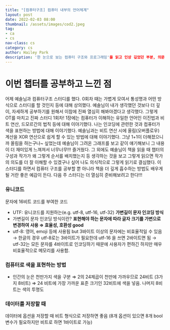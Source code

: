 ```yaml
---
title: "[컴퓨터구조] 컴퓨터 내부의 언어체계"
layout: post
date: 2022-02-03 08:00
thumbnail: /assets/images/cod2.jpeg
tag:
- ca
- cs
nav-class: cs
category: cs
author: Hailey Park
description: '한 눈으로 보는 컴퓨터 구조와 프로그래밍'을 읽고 인상 깊었던 부분, 의문이 생긴 부분, 보완이 필요한 부분을 꼽아 나눈다.
---
```


# 이번 챕터를 공부하고 느낀 점
어제 예솔님과 컴퓨터구조 스터디를 했다. 0회차 때는 가볍게 모여서 통성명과 어떤 방식으로 스터디를 할 것인지 등에 대해 상의했다. 예솔님이 내가 생각했던 것보다 더 깊이, 자세하게 공부하기를 원해서 이참에 진짜 열심히 해봐야겠다고 생각했다. 그렇게 OT를 마치고 진짜 스터디 1회차! 1장에는 컴퓨터가 이해하는 유일한 언어인 이진법과 비트 연산, 드모르간의 법칙 등에 대해 이야기했다. 나는 인코딩에 관련한 것과 컴퓨터가 색을 표현하는 방법에 대해 이야기했다. 예솔님과는 비트 연산 시에 올림(오버플로우) 계산을 XOR 연산으로 쉽게 할 수 있는 방법에 대해 이야기했다. 그냥 1+1이 더해졌으니까 올림을 하는구나~ 싶었는데 예솔님이 그려온 그래프를 보고 같이 얘기해보니 그 내용이 더 재미있게 느껴져서 너무너무!!! 즐거웠다. 그 외에도 예솔님이 책을 읽을 때 챕터의 구성과 작가가 왜 그렇게 순서를 배치했는지 등 생각하는 것을 보고 그렇게 읽으면 작가의 의도를 더 잘 이해할 수 있겠구나 싶어 나도 의식적으로 그렇게 읽기로 결심했다. 이 스터디를 하면서 컴퓨터 구조를 공부할 뿐 아니라 책을 더 깊게 흡수하는 방법도 배우게 될 거란 좋은 예감이 든다. 다음 주 스터디는 더 열심히 준비해보려고 한다!!!

### 유니코드
문자에 16비트 코드를 부여한 코드

- UTF: 유니코드를 지원하는(e.g. utf-8, utf-16, utf-32) **가변길이 문자 인코딩 방식**
- 가변길이 문자 인코딩 방식이란? **표현해야 하는 문자에 따라 글자 크기를 가변으로 변경하여 사용 ⇒ 효율성, 호환성 good**
- utf-8: 영어, emoji 등에 사용됨 but 3바이트 이상의 문자에는 비효율적일 수 있음 → 한글의 경우 utf-8로는 3바이트가 필요한데 utf-16 을 쓰면 2바이트면 됨 → utf-32는 모든 문자를 4바이트로 인코딩하기 때문에 사용자가 편하긴 하지만 매우 비효율적으로 메모리를 사용함.


### 컴퓨터로 색을 표현하는 방법
- 인간의 눈은 천만가지 색을 구분 ⇒ 2의 24제곱이 천만에 가까우므로 24비트 (3가지 8비트) ⇒ 24 비트에 가장 가까운 표준 크기인 32비트에 색을 넣음. 나머지 8비트는 색의 투명도


### 데이터를 저장할 때
데이터에 옵션을 저장할 때 비트 형식으로 저장하면 좋음 (8개 옵션이 있으면 8개 bool 변수가 필요하지만 비트로 하면 1바이트로 가능)